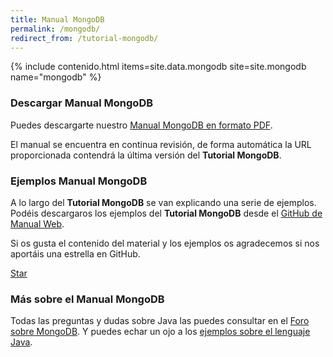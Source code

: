 ```yaml
---
title: Manual MongoDB
permalink: /mongodb/
redirect_from: /tutorial-mongodb/
---
```


{% include contenido.html items=site.data.mongodb site=site.mongodb name="mongodb" %}


### Descargar Manual MongoDB

Puedes descargarte nuestro [Manual MongoDB en formato PDF][TutorialMongoDBPDF].

El manual se encuentra en continua revisión, de forma automática la URL proporcionada contendrá la última versión del **Tutorial MongoDB**.

### Ejemplos Manual MongoDB

A lo largo del **Tutorial MongoDB** se van explicando una serie de ejemplos. Podéis descargaros los ejemplos del **Tutorial MongoDB** desde el [GitHub de Manual Web][GitMongoDB].

Si os gusta el contenido del material y los ejemplos os agradecemos si nos aportáis una estrella en GitHub.

<a class="github-button" href="https://github.com/manualweb/manualweb" data-icon="octicon-star" data-style="mega" aria-label="Star manualweb/manualweb on GitHub">Star</a>

### Más sobre el Manual MongoDB

Todas las preguntas y dudas sobre Java las puedes consultar en el [Foro sobre MongoDB][ForoMongoDB]. Y puedes echar un ojo a los [ejemplos sobre el lenguaje Java][EjemplosMongoDB].

<script id="github-bjs" src="https://buttons.github.io/buttons.js" async="" defer="defer"></script>


[TutorialMongoDB]: {{site.baseurl}}/mongodb/
[TutorialMongoDBPDF]: https://gitprint.com/victorcuervo/manualweb/blob/master/java/pdf/tutorial-java-pdf.md
[GitMongoDB]: https://github.com/manualweb/manual-mongodb
[ForoMongoDB]: http://dudasprogramacion.com/bases-de-datos/mongodb
[EjemplosMongoDB]: http://lineadecodigo.com/mongodb/
